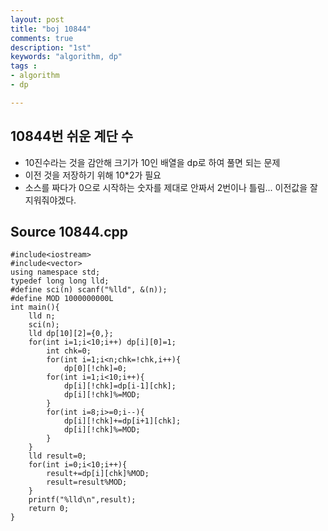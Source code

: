 ```yaml
---
layout: post
title: "boj 10844"
comments: true
description: "1st"
keywords: "algorithm, dp"
tags : 
- algorithm
- dp

---
```


## 10844번 쉬운 계단 수
* 10진수라는 것을 감안해 크기가 10인 배열을 dp로 하여 풀면 되는 문제
* 이전 것을 저장하기 위해 10*2가 필요
* 소스를 짜다가 0으로 시작하는 숫자를 제대로 안짜서 2번이나 틀림... 이전값을 잘 지워줘야겠다.
## Source 10844.cpp
```
#include<iostream>
#include<vector>
using namespace std;
typedef long long lld;
#define sci(n) scanf("%lld", &(n));
#define MOD 1000000000L
int main(){
    lld n;
    sci(n);
    lld dp[10][2]={0,};
    for(int i=1;i<10;i++) dp[i][0]=1;
        int chk=0;
        for(int i=1;i<n;chk=!chk,i++){
            dp[0][!chk]=0;
        for(int i=1;i<10;i++){
            dp[i][!chk]=dp[i-1][chk];
            dp[i][!chk]%=MOD;
        }
        for(int i=8;i>=0;i--){
            dp[i][!chk]+=dp[i+1][chk];
            dp[i][!chk]%=MOD;
        }
    }
    lld result=0;
    for(int i=0;i<10;i++){
        result+=dp[i][chk]%MOD;
        result=result%MOD;
    }
    printf("%lld\n",result);
    return 0;
}
```
